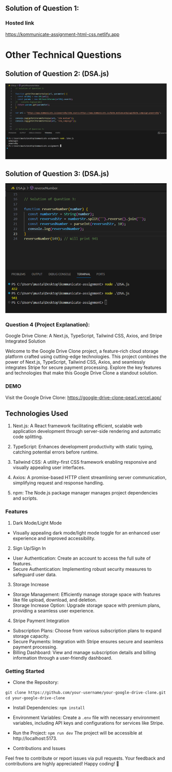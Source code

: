 ## Solution of Question 1:
### Hosted link
https://kommunicate-assignment-html-css.netlify.app


# Other Technical Questions

## Solution of Question 2: (DSA.js)
![alt text](<assets/Screenshot 2024-03-14 122336.png>)

## Solution of Question 3: (DSA.js)
![alt text](<assets/Screenshot 2024-03-14 122234.png>)

### Question 4 (Project Explanation):

Google Drive Clone: A Next.js, TypeScript, Tailwind CSS, Axios, and Stripe Integrated Solution

Welcome to the Google Drive Clone project, a feature-rich cloud storage platform crafted using cutting-edge technologies. This project combines the power of Next.js, TypeScript, Tailwind CSS, Axios, and seamlessly integrates Stripe for secure payment processing. Explore the key features and technologies that make this Google Drive Clone a standout solution.

### DEMO
Visit the Google Drive Clone: https://google-drive-clone-pearl.vercel.app/

## Technologies Used

1. Next.js: A React framework facilitating efficient, scalable web application development through server-side rendering and automatic code splitting.

2. TypeScript: Enhances development productivity with static typing, catching potential errors before runtime.

3. Tailwind CSS: A utility-first CSS framework enabling responsive and visually appealing user interfaces.

4. Axios: A promise-based HTTP client streamlining server communication, simplifying request and response handling.

5. npm: The Node.js package manager manages project dependencies and scripts.

### Features

1. Dark Mode/Light Mode
- Visually appealing dark mode/light mode toggle for an enhanced user experience and improved accessibility.

2. Sign Up/Sign In
- User Authentication: Create an account to access the full suite of features.
- Secure Authentication: Implementing robust security measures to safeguard user data.

3. Storage Increase
- Storage Management: Efficiently manage storage space with features like file upload, download, and deletion.
- Storage Increase Option: Upgrade storage space with premium plans, providing a seamless user experience.

4. Stripe Payment Integration

- Subscription Plans: Choose from various subscription plans to expand storage capacity.
- Secure Payments: Integration with Stripe ensures secure and seamless payment processing.
- Billing Dashboard: View and manage subscription details and billing information through a user-friendly dashboard.

### Getting Started

- Clone the Repository:

`git clone https://github.com/your-username/your-google-drive-clone.git
cd your-google-drive-clone`

- Install Dependencies:
`npm install`

- Environment Variables:
Create a `.env` file with necessary environment variables, including API keys and configurations for services like Stripe.

- Run the Project:
`npm run dev`
The project will be accessible at http://localhost:5173.

- Contributions and Issues

Feel free to contribute or report issues via pull requests. Your feedback and contributions are highly appreciated! Happy coding! 🚀